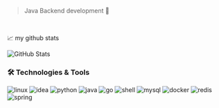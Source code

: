 > Java Backend development 👋


<br />


📈 my github stats

<img src="https://github-readme-stats.vercel.app/api?username=zhangwt-cn&show_icons=true&theme=panda" alt="GitHub Stats" />



### 🛠 Technologies & Tools
![linux](https://img.shields.io/badge/OS-Linux-informational?style=flat&logo=linux&color=6aa6f8)
![idea](https://img.shields.io/badge/Editor-idea-informational?style=flat&logo=idea&color=6aa6f8)
![python](https://img.shields.io/badge/Code-Python-informational?style=flat&logo=python&color=6aa6f8)
![java](https://img.shields.io/badge/Code-Java-informational?style=flat&logo=java&color=6aa6f8)
![go](https://img.shields.io/badge/Code-Golang-informational?style=flat&logo=go&color=6aa6f8)
![shell](https://img.shields.io/badge/Shell-Bash-informational?style=flat&logo=gnu-bash&color=6aa6f8)
![mysql](https://img.shields.io/badge/Tools-MySQL-informational?style=flat&logo=mysql&color=6aa6f8)
![docker](https://img.shields.io/badge/Tools-Docker-informational?style=flat&logo=docker&color=6aa6f8)
![redis](https://img.shields.io/badge/Tools-Redis-informational?style=flat&logo=redis&color=6aa6f8)
![spring](https://img.shields.io/badge/Tools-Spring-informational?style=flat&logo=spring&color=6aa6f8)
